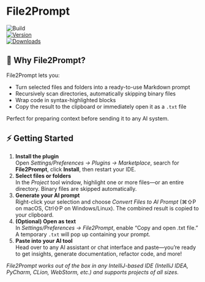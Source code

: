 # File2Prompt

![Build](https://github.com/kigya/File2Prompt/workflows/Build/badge.svg)  
[![Version](https://img.shields.io/jetbrains/plugin/v/MARKETPLACE_ID.svg)](https://plugins.jetbrains.com/plugin/MARKETPLACE_ID)  
[![Downloads](https://img.shields.io/jetbrains/plugin/d/MARKETPLACE_ID.svg)](https://plugins.jetbrains.com/plugin/MARKETPLACE_ID)

<!-- Plugin description -->
<h2>🚀 Why File2Prompt?</h2>
<p>File2Prompt lets you:</p>
<ul>
  <li>Turn selected files and folders into a ready-to-use Markdown prompt</li>
  <li>Recursively scan directories, automatically skipping binary files</li>
  <li>Wrap code in syntax-highlighted blocks</li>
  <li>Copy the result to the clipboard or immediately open it as a <code>.txt</code> file</li>
</ul>
<p>Perfect for preparing context before sending it to any AI system.</p>

<h2>⚡ Getting Started</h2>
<ol>
  <li>
    <strong>Install the plugin</strong><br/>
    Open <em>Settings/Preferences → Plugins → Marketplace</em>, search for <strong>File2Prompt</strong>, click <strong>Install</strong>, then restart your IDE.
  </li>
  <li>
    <strong>Select files or folders</strong><br/>
    In the <em>Project</em> tool window, highlight one or more files—or an entire directory. Binary files are skipped automatically.
  </li>
  <li>
    <strong>Generate your AI prompt</strong><br/>
    Right-click your selection and choose <em>Convert Files to AI Prompt</em> (⌘⇧P on macOS, Ctrl⇧P on Windows/Linux). The combined result is copied to your clipboard.
  </li>
  <li>
    <strong>(Optional) Open as text</strong><br/>
    In <em>Settings/Preferences → File2Prompt</em>, enable “Copy and open .txt file.” A temporary <code>.txt</code> will pop up containing your prompt.
  </li>
  <li>
    <strong>Paste into your AI tool</strong><br/>
    Head over to any AI assistant or chat interface and paste—you’re ready to get insights, generate documentation, refactor code, and more!
  </li>
</ol>
<p><em>File2Prompt works out of the box in any IntelliJ-based IDE (IntelliJ IDEA, PyCharm, CLion, WebStorm, etc.) and supports projects of all sizes.</em></p>
<!-- Plugin description end -->

